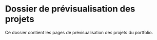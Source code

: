 # Dossier de prévisualisation des projets

Ce dossier contient les pages de prévisualisation des projets du portfolio.
